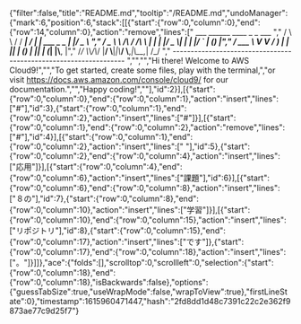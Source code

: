{"filter":false,"title":"README.md","tooltip":"/README.md","undoManager":{"mark":6,"position":6,"stack":[[{"start":{"row":0,"column":0},"end":{"row":14,"column":0},"action":"remove","lines":["         ___        ______     ____ _                 _  ___  ","        / \\ \\      / / ___|   / ___| | ___  _   _  __| |/ _ \\ ","       / _ \\ \\ /\\ / /\\___ \\  | |   | |/ _ \\| | | |/ _` | (_) |","      / ___ \\ V  V /  ___) | | |___| | (_) | |_| | (_| |\\__, |","     /_/   \\_\\_/\\_/  |____/   \\____|_|\\___/ \\__,_|\\__,_|  /_/ "," ----------------------------------------------------------------- ","","","Hi there! Welcome to AWS Cloud9!","","To get started, create some files, play with the terminal,","or visit https://docs.aws.amazon.com/console/cloud9/ for our documentation.","","Happy coding!",""],"id":2}],[{"start":{"row":0,"column":0},"end":{"row":0,"column":1},"action":"insert","lines":["#"],"id":3},{"start":{"row":0,"column":1},"end":{"row":0,"column":2},"action":"insert","lines":["#"]}],[{"start":{"row":0,"column":1},"end":{"row":0,"column":2},"action":"remove","lines":["#"],"id":4}],[{"start":{"row":0,"column":1},"end":{"row":0,"column":2},"action":"insert","lines":[" "],"id":5},{"start":{"row":0,"column":2},"end":{"row":0,"column":4},"action":"insert","lines":["応用"]}],[{"start":{"row":0,"column":4},"end":{"row":0,"column":6},"action":"insert","lines":["課題"],"id":6}],[{"start":{"row":0,"column":6},"end":{"row":0,"column":8},"action":"insert","lines":["８の"],"id":7},{"start":{"row":0,"column":8},"end":{"row":0,"column":10},"action":"insert","lines":["学習"]}],[{"start":{"row":0,"column":10},"end":{"row":0,"column":15},"action":"insert","lines":["リポジトリ"],"id":8},{"start":{"row":0,"column":15},"end":{"row":0,"column":17},"action":"insert","lines":["です"]},{"start":{"row":0,"column":17},"end":{"row":0,"column":18},"action":"insert","lines":["。"]}]]},"ace":{"folds":[],"scrolltop":0,"scrollleft":0,"selection":{"start":{"row":0,"column":18},"end":{"row":0,"column":18},"isBackwards":false},"options":{"guessTabSize":true,"useWrapMode":false,"wrapToView":true},"firstLineState":0},"timestamp":1615960471447,"hash":"2fd8dd1d48c7391c22c2e362f9873ae77c9d25f7"}